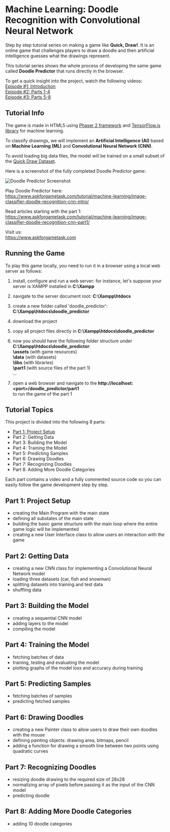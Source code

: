 # Machine Learning: Doodle Recognition with Convolutional Neural Network

Step by step tutorial series on making a game like **Quick, Draw!**. It is an online game that challenges players to draw a doodle and then artificial intelligence guesses what the drawings represent.

This tutorial series shows the whole process of developing the same game called **Doodle Predictor** that runs directly in the browser.

To get a quick insight into the project, watch the following videos:  
[Episode #1: Introduction](https://youtu.be/kLF5vx5Ya1A)  
[Episode #2: Parts 1-4](https://youtu.be/-iBBWDJrUEs)  
[Episode #3: Parts 5-8](https://youtu.be/rCogVEJe3s)  


## Tutorial Info

The game is made in HTML5 using [Phaser 2 framework](https://phaser.io/) and [TensorFlow.js library](https://js.tensorflow.org/) for machine learning. 

To classify drawings, we will implement an **Artificial Intelligence (AI)** based on **Machine Learning (ML)** and **Convolutional Neural Network (CNN)**.

To avoid loading big data files, the model will be trained on a small subset of the [Quick Draw Dataset](https://quickdraw.withgoogle.com/data).

Here is a screenshot of the fully completed Doodle Predictor game:  
  
![Doodle Predictor Screenshot](https://github.com/ssusnic/Machine-Learning-Doodle-Recognition/raw/master/screenshots/machine_learning_doodle_s1_640x360.png "Doodle Predictor Screenshot")

Play Doodle Predictor here:  
https://www.askforgametask.com/tutorial/machine-learning/image-classifier-doodle-recognition-cnn-intro/

Read articles starting with the part 1:  
https://www.askforgametask.com/tutorial/machine-learning/image-classifier-doodle-recognition-cnn-part1/

Visit us:  
https://www.askforgametask.com



## Running the Game

To play this game locally, you need to run it in a browser using a local web server as follows:

1. install, configure and run a web server: for instance, let's suppose your server is XAMPP installed in **C:\Xampp** 
2. navigate to the server document root: **C:\Xampp\htdocs**
3. create a new folder called 'doodle_predictor': **C:\Xampp\htdocs\doodle_predictor**
4. download the project
5. copy all project files directly in **C:\Xampp\htdocs\doodle_predictor**
6. now you should have the following folder structure under **C:\Xampp\htdocs\doodle_predictor**:  
	**\assets** (with game resources)  
	**\data** (with datasets)  
	**\libs** (with libraries)  
	**\part1** (with source files of the part 1)  
	...  

7. open a web browser and navigate to the **http\://localhost:\<port\>/doodle_predictor/part1**  
  to run the game of the part 1


## Tutorial Topics

This project is divided into the following 8 parts:

* [Part 1: Project Setup](https://www.askforgametask.com/tutorial/machine-learning/image-classifier-doodle-recognition-cnn-part1/)
* Part 2: Getting Data  
* Part 3: Building the Model  
* Part 4: Training the Model  
* Part 5: Predicting Samples  
* Part 6: Drawing Doodles  
* Part 7: Recognizing Doodles  
* Part 8: Adding More Doodle Categories  

Each part contains a video and a fully commented source code so you can easily follow the game development step by step.



## Part 1: Project Setup 

- creating the Main Program with the main state
- defining all substates of the main state
- building the basic game structure with the main loop where the entire game logic will be implemented
- creating a new User Interface class to allow users an interaction with the game


## Part 2: Getting Data
 
- creating a new CNN class for implementing a Convolutional Neural Network model
- loading three datasets (car, fish and snowman)
- splitting datasets into training and test data
- shuffling data


## Part 3: Building the Model
 
- creating a sequential CNN model
- adding layers to the model
- compiling the model


## Part 4: Training the Model

- fetching batches of data
- training, testing and evaluating the model
- plotting graphs of the model loss and accuracy during training


## Part 5: Predicting Samples

- fetching batches of samples 
- predicting fetched samples


## Part 6: Drawing Doodles

- creating a new Painter class to allow users to draw their own doodles with the mouse
- defining painting objects: drawing area, bitmaps, pencil
- adding a function for drawing a smooth line between two points using quadratic curves


## Part 7: Recognizing Doodles

- resizing doodle drawing to the required size of 28x28
- normalizing array of pixels before passing it as the input of the CNN model
- predicting doodle


## Part 8: Adding More Doodle Categories

- adding 10 doodle categories

